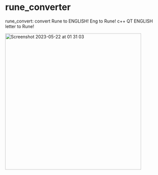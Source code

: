 # rune_converter
rune_convert: convert Rune to ENGLISH!  Eng to Rune! c++ QT
ENGLISH letter to Rune!

<img width="436" alt="Screenshot 2023-05-22 at 01 31 03" src="https://github.com/dmytra/rune_converter/assets/105235692/f62d3651-ddc7-4253-b9d6-fc3f181b3917">
